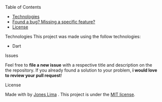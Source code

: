 Table of Contents

* [Technologies](#computer-technologies)
* [Found a bug? Missing a specific feature?](#bug-issues)
* [License](#closed_book-license) 

Technologies
This project was made using the follow technologies:

- Dart

Issues

Feel free to **file a new issue** with a respective title and description on the the repository. If you already found a solution to your problem, **i would love to review your pull request**!

License

Made with by [Jones Lima](https://github.com/jonesrasta) .
This project is under the [MIT license](./LICENSE.txt).
